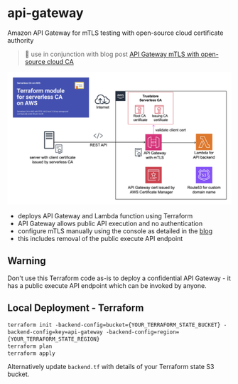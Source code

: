 # api-gateway
Amazon API Gateway for mTLS testing with open-source cloud certificate authority

> 📖 use in conjunction with blog post [API Gateway mTLS with open-source cloud CA](https://medium.com)

![Alt text](images/api-gateway-with-truststore.png?raw=true "API Gateway mTLS")

* deploys API Gateway and Lambda function using Terraform
* API Gateway allows public API execution and no authentication
* configure mTLS manually using the console as detailed in the [blog](https://medium.com)
* this includes removal of the public execute API endpoint

## Warning

Don't use this Terraform code as-is to deploy a  confidential API Gateway - it has a public execute API endpoint which can be invoked by anyone.

## Local Deployment - Terraform
```
terraform init -backend-config=bucket={YOUR_TERRAFORM_STATE_BUCKET} -backend-config=key=api-gateway -backend-config=region={YOUR_TERRAFORM_STATE_REGION}
terraform plan
terraform apply
```
Alternatively update `backend.tf` with details of your Terraform state S3 bucket.